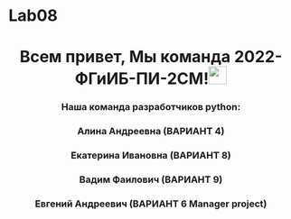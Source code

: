 # Lab08
<h1 align="center">Всем привет, Мы команда 2022-ФГиИБ-ПИ-2СМ!<img src="https://github.com/blackcater/blackcater/raw/main/images/Hi.gif" height="32"/></h1>
<h3 align="center">Наша команда разработчиков python:</h3>
<h3 align="center">Алина Андреевна (ВАРИАНТ 4)</h3>
<h3 align="center">Екатерина Ивановна (ВАРИАНТ 8)</h3>
<h3 align="center">Вадим Фаилович (ВАРИАНТ 9)</h3>
<h3 align="center">Евгений Андреевич (ВАРИАНТ 6 Manager project)</h3>
